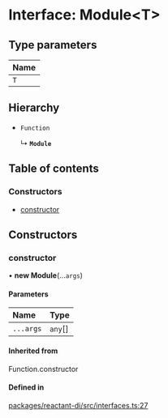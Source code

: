 # Interface: Module<T\>

## Type parameters

| Name |
| :------ |
| `T` |

## Hierarchy

- `Function`

  ↳ **`Module`**

## Table of contents

### Constructors

- [constructor](Module.md#constructor)

## Constructors

### constructor

• **new Module**(...`args`)

#### Parameters

| Name | Type |
| :------ | :------ |
| `...args` | `any`[] |

#### Inherited from

Function.constructor

#### Defined in

[packages/reactant-di/src/interfaces.ts:27](https://github.com/unadlib/reactant/blob/3696addb/packages/reactant-di/src/interfaces.ts#L27)
